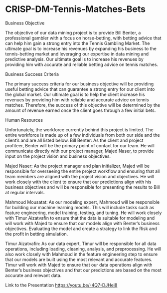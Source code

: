 # CRISP-DM-Tennis-Matches-Bets
Business Objective

The objective of our data mining project is to provide Bill Benter, a professional
gambler with a focus on horse-betting, with betting advice that
can help him gain a strong entry into the Tennis Gambling Market. The
ultimate goal is to increase his revenues by expanding his business to the
tennis-betting market and leveraging our expertise in data mining and predictive
analysis.
Our ultimate goal is to increase his revenues by providing him with accurate
and reliable betting advice on tennis matches.


Business Success Criteria


The primary success criteria for our business objective will be providing useful
betting advice that can guarantee a strong entry for our client into the
global market. Our ultimate goal is to help the client increase his revenues
by providing him with reliable and accurate advice on tennis matches.
Therefore, the success of this objective will be determined by the amount of
revenue earned once the client goes through a few initial bets.

Human Resources


Unfortunately, the workforce currently behind this project is limited. The
entire workforce is made up of a few individuals from both our side and the
client’s and are all listed below.
Bill Benter: As the client and project profiteer, Benter will be the primary
point of contact for our team. He will communicate directly with our
project manager, Majed Naser, to provide input on the project vision and
business objectives.


Majed Naser:
    As the project manager and plan initializer, Majed will
be responsible for overseeing the entire project workflow and ensuring that
all team members are aligned with the project vision and objectives. He
will work closely with the client to ensure that our predictions align with his
business objectives and will be responsible for presenting the results to Bill
at regular intervals.

Mahmoud Mousatat: 
    As our modeling expert, Mahmoud will be responsible
for building our machine learning models. This will include tasks such
as feature engineering, model training, testing, and tuning. He will work
closely with Timur Aizatvafin to ensure that the data is suitable for modeling
and will work with Majed to ensure that our models align with Benter’s
business objectives. Evaluating the model and create a strategy to link the Risk and the profit in betting simulation.


Timur Aizatvafin: 
    As our data expert, Timur will be responsible for all
data operations, including loading, cleaning, analysis, and preprocessing. He
will also work closely with Mahmoud in the feature engineering step to ensure
that our models are built using the most relevant and accurate features.
Timur will work with Majed to ensure that our data operations align with
Benter’s business objectives and that our predictions are based on the most
accurate and relevant data.


Link to the Presentation
https://youtu.be/-4Q7-DJHei8